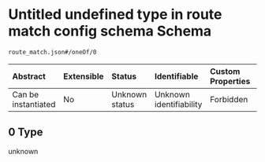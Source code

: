 # Untitled undefined type in route match config schema Schema

```txt
route_match.json#/oneOf/0
```



| Abstract            | Extensible | Status         | Identifiable            | Custom Properties | Additional Properties | Access Restrictions | Defined In                                                            |
| :------------------ | :--------- | :------------- | :---------------------- | :---------------- | :-------------------- | :------------------ | :-------------------------------------------------------------------- |
| Can be instantiated | No         | Unknown status | Unknown identifiability | Forbidden         | Allowed               | none                | [route\_match.json\*](../out/route_match.json "open original schema") |

## 0 Type

unknown
